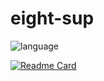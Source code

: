 # eight-sup
![language](https://img.shields.io/github/languages/count/adem522/eight-sup?style=plastic)

[![Readme Card](https://github-readme-stats.vercel.app/api/pin/?username=adem522&repo=eight-sup)](https://github.com/adem522/eight-sup)


